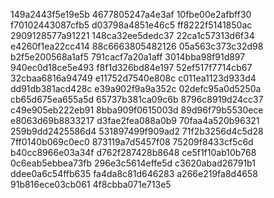 149a2443f5e19e5b
4677805247a4e3af
10fbe00e2afbff30
f70102443087cfb5
d03798a4851e46c5
ff8222f5141850ac
2909128577a91221
148ca32ee5dedc37
22ca1c57313d6f34
e4260f1ea22cc414
88c6663805482126
05a563c373c32d98
b2f5e200568a1af5
791cacf7a20a1aff
3014bba98f91d897
940ec0d18ce5e493
f8f1d326bd84e197
52ef517f7714cb67
32cbaa6816a94749
e11752d7540e808c
c011ea1123d933d4
dd91db381acd428c
e39a902f9a9a352c
02defc95a0d5250a
cb65d675ea655a5d
65737b381ca09c6b
8796c8919d24cc37
c49e905eb222eb91
8bba909f0615003d
89d96f79b5530ece
e8063d69b8833217
d3fae2fea088a0b9
70faa4a520b96321
259b9dd2425586d4
531897499f909ad2
71f2b3256d4c5d28
7ff0140b069c0ec0
873119a7d5457f08
75209f8433cf5c6d
b40cc8966e03a34f
d762f287428b8648
ce5f1f10ab10b768
0c6eab5ebbea73fb
296e3c5614effe5d
c3620abad26791b1
ddee0a6c54ffb635
fa4da8c81d646283
a266e219fa8d4658
91b816ece03cb061
4f8cbba071e713e5
